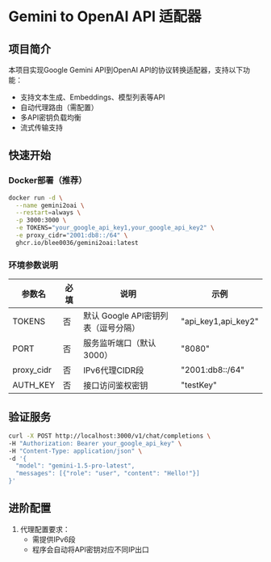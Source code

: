 # Gemini to OpenAI API 适配器

## 项目简介

本项目实现Google Gemini API到OpenAI API的协议转换适配器，支持以下功能：

- 支持文本生成、Embeddings、模型列表等API
- 自动代理路由（需配置）
- 多API密钥负载均衡
- 流式传输支持

## 快速开始

### Docker部署（推荐）

```bash
docker run -d \
  --name gemini2oai \
  --restart=always \
  -p 3000:3000 \
  -e TOKENS="your_google_api_key1,your_google_api_key2" \
  -e proxy_cidr="2001:db8::/64" \
  ghcr.io/blee0036/gemini2oai:latest
```

### 环境参数说明

| 参数名        | 必填  | 说明                      | 示例                  |
|------------|-----|-------------------------|---------------------|
| TOKENS     | 否   | 默认 Google API密钥列表（逗号分隔） | "api_key1,api_key2" |
| PORT       | 否   | 服务监听端口（默认3000）          | "8080"              |
| proxy_cidr | 否   | IPv6代理CIDR段             | "2001:db8::/64"     |
| 	AUTH_KEY  | 	否	 | 接口访问鉴权密钥                | "testKey"           |

## 验证服务

```bash
curl -X POST http://localhost:3000/v1/chat/completions \
-H "Authorization: Bearer your_google_api_key" \
-H "Content-Type: application/json" \
-d '{
  "model": "gemini-1.5-pro-latest",
  "messages": [{"role": "user", "content": "Hello!"}]
}'
```

## 进阶配置

1. 代理配置要求：
    - 需提供IPv6段
    - 程序会自动将API密钥对应不同IP出口